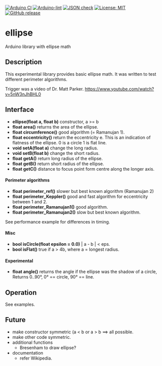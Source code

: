 
[![Arduino CI](https://github.com/RobTillaart/ellipse/workflows/Arduino%20CI/badge.svg)](https://github.com/marketplace/actions/arduino_ci)
[![Arduino-lint](https://github.com/RobTillaart/ellipse/actions/workflows/arduino-lint.yml/badge.svg)](https://github.com/RobTillaart/ellipse/actions/workflows/arduino-lint.yml)
[![JSON check](https://github.com/RobTillaart/ellipse/actions/workflows/jsoncheck.yml/badge.svg)](https://github.com/RobTillaart/ellipse/actions/workflows/jsoncheck.yml)
[![License: MIT](https://img.shields.io/badge/license-MIT-green.svg)](https://github.com/RobTillaart/ellipse/blob/master/LICENSE)
[![GitHub release](https://img.shields.io/github/release/RobTillaart/ellipse.svg?maxAge=3600)](https://github.com/RobTillaart/ellipse/releases)


# ellipse

Arduino library with ellipse math


## Description

This experimental library provides basic ellipse math. 
It was written to test different perimeter algorithms.

Trigger was a video of Dr. Matt Parker.
 https://www.youtube.com/watch?v=5nW3nJhBHL0


## Interface

- **ellipse(float a, float b)** constructor, a >= b 
- **float area()** returns the area of the ellipse.
- **float circumference()** good algorithm (= Ramanujan 1).
- **float eccentricity()** return the eccentricity e. 
This is an indication of flatness of the ellipse. 0 is a circle 1 is flat line.
- **void  setA(float a)** change the long radius.
- **void  setB(float b)** change the short radius.
- **float getA()** return long radius of the ellipse.
- **float getB()** return short radius of the ellipse.
- **float getC()** distance to focus point form centre along the longer axis. 


#### Perimeter algorithms

- **float perimeter_ref()** slower but best known algorithm (Ramanujan 2)
- **float perimeter_Keppler()** good and fast algorithm for eccentricity between 1 and 2.
- **float perimeter_Ramanujan1()** good algorithm.
- **float perimeter_Ramanujan2()** slow but best known algorithm.

See performance example for differences in timing.


#### Misc

- **bool isCircle(float epsilon = 0.0)**  | a - b | < eps.
- **bool isFlat()** true if a > 4b, where a = longest radius.


#### Experimental

- **float angle()** returns the angle if the ellipse was the
shadow of a circle, Returns 0..90°, 0° == circle, 90° == line.


## Operation

See examples.


## Future

- make constructor symmetric (a < b or a > b ==> all possible.
- make other code symmetric.
- additional functions
  - Bresenham to draw ellipse?
- documentation
  - refer Wikipedia.


